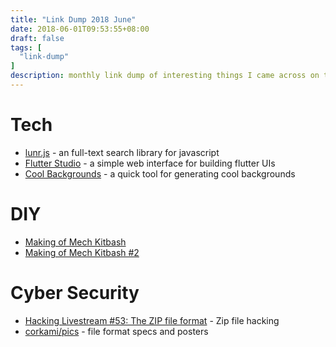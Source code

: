 ```yaml
---
title: "Link Dump 2018 June"
date: 2018-06-01T09:53:55+08:00
draft: false
tags: [
  "link-dump"
]
description: monthly link dump of interesting things I came across on the internet
---
```


# Tech

- [lunr.js](https://github.com/olivernn/lunr.js) - an full-text search library for javascript
- [Flutter Studio](http://mutisya.com/) - a simple web interface for building flutter UIs
- [Cool Backgrounds](https://coolbackgrounds.io/) - a quick tool for generating cool backgrounds

# DIY

- [Making of Mech Kitbash](https://www.youtube.com/watch?v=Kvededpr1b4)
- [Making of Mech Kitbash #2](https://www.youtube.com/watch?v=epJ3jutm88E)

# Cyber Security

- [Hacking Livestream #53: The ZIP file format](https://www.youtube.com/watch?v=X7j2sisMKzk) - Zip file hacking
- [corkami/pics](https://github.com/corkami/pics) - file format specs and posters